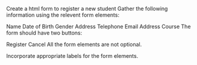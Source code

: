 Create a html form to register a new student
Gather the following information using the relevent form elements:

Name
Date of Birth
Gender
Address
Telephone
Email Address
Course
The form should have two buttons:

Register
Cancel
All the form elements are not optional.

Incorporate appropriate labels for the form elements.